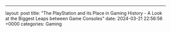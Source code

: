 ---
layout: post
title: "The PlayStation and its Place in Gaming History - A Look at the Biggest Leaps between Game Consoles"
date:   2024-03-21 22:56:56 +0000
categories: Gaming
